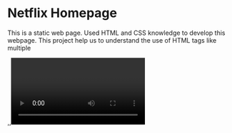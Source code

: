 
# Netflix Homepage

This is a static web page.
Used HTML and CSS knowledge to develop this webpage.
This project help us to understand the use of HTML tags like multiple <div>,<img>,<video>
and CSS to position all the elements and make it responsive



## Lessons Learned
Use of
- <div>
- <img>
- <video>
- aligning elements
- responsiveness
etc.
## Tech Stack

**Client:** HTML, CSS

**Server:** No Server Side Implimentation Yet


## Hosted Project Link  
https://netflix-homepage-sachins.netlify.app/

## 🚀 About Me
I'm a Aspiring Full Stack Web Developer.


## Authors

- [@sachinsubugade](https://github.com/sachinsubugade)

